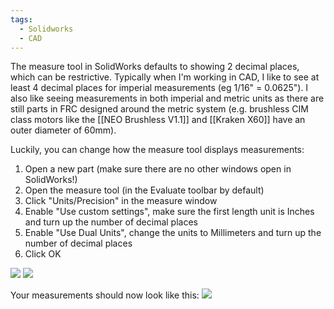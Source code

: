 ```yaml
---
tags:
  - Solidworks
  - CAD
---
```

The measure tool in SolidWorks defaults to showing 2 decimal places, which can be restrictive. Typically when I'm working in CAD, I like to see at least 4 decimal places for imperial measurements (eg 1/16" = 0.0625"). I also like seeing measurements in both imperial and metric units as there are still parts in FRC designed around the metric system (e.g. brushless CIM class motors like the [[NEO Brushless V1.1]] and [[Kraken X60]] have an outer diameter of 60mm).

Luckily, you can change how the measure tool displays measurements:
1. Open a new part (make sure there are no other windows open in SolidWorks!)
2. Open the measure tool (in the Evaluate toolbar by default)
3. Click "Units/Precision" in the measure window
4. Enable "Use custom settings", make sure the first length unit is Inches and turn up the number of decimal places
5. Enable "Use Dual Units", change the units to Millimeters and turn up the number of decimal places
6. Click OK

![](https://i.imgur.com/GMzPadX.png)
![](https://i.imgur.com/Kp85GgV.png)

Your measurements should now look like this:
![](https://i.imgur.com/Qzwtkum.png)
